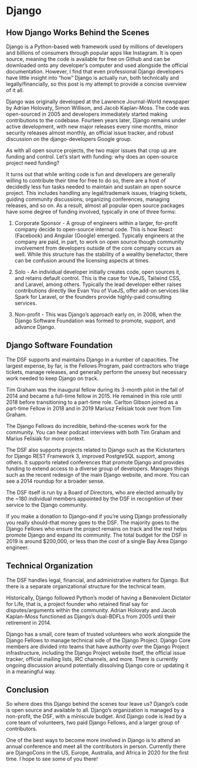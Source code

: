 # Django

## How Django Works Behind the Scenes

Django is a Python-based web framework used by millions of developers and billions of consumers through popular apps like Instagram. It is open source, meaning the code is available for free on Github and can be downloaded onto any developer’s computer and used alongside the official documentation. However, I find that even professional Django developers have little insight into “how” Django is actually run, both technically and legally/financially, so this post is my attempt to provide a concise overview of it all.

Django was originally developed at the Lawrence Journal-World newspaper by Adrian Holovaty, Simon Willison, and Jacob Kaplan-Moss. The code was open-sourced in 2005 and developers immediately started making contributions to the codebase. Fourteen years later, Django remains under active development, with new major releases every nine months, minor security releases almost monthly, an official issue tracker, and robust discussion on the django-developers Google group.

As with all open source projects, the two major issues that crop up are funding and control. Let’s start with funding: why does an open-source project need funding?

It turns out that while writing code is fun and developers are generally willing to contribute their time for free to do so, there are a host of decidedly less fun tasks needed to maintain and sustain an open source project. This includes handling any legal/trademark issues, triaging tickets, guiding community discussions, organizing conferences, managing releases, and so on. As a result, almost all popular open source packages have some degree of funding involved, typically in one of three forms:

1. Corporate Sponsor - A group of engineers within a larger, for-profit company decide to open-source internal code. This is how React (Facebook) and Angular (Google) emerged. Typically engineers at the company are paid, in part, to work on open source though community involvement from developers outside of the core company occurs as well. While this structure has the stability of a wealthy benefactor, there can be confusion around the licensing aspects at times.

2. Solo - An individual developer initially creates code, open sources it, and retains default control. This is the case for VueJS, Tailwind CSS, and Laravel, among others. Typically the lead developer either raises contributions directly like Evan You of VueJS, offer add-on services like Spark for Laravel, or the founders provide highly-paid consulting services.

3. Non-profit - This was Django’s approach early on, in 2008, when the Django Software Foundation was formed to promote, support, and advance Django.

## Django Software Foundation

The DSF supports and maintains Django in a number of capacities. The largest expense, by far, is the Fellows Program, paid contractors who triage tickets, manage releases, and generally perform the unsexy but necessary work needed to keep Django on track.

Tim Graham was the inaugural fellow during its 3-month pilot in the fall of 2014 and became a full-time fellow in 2015. He remained in this role until 2018 before transitioning to a part-time role. Carlton Gibson joined as a part-time Fellow in 2018 and in 2019 Mariusz Felisiak took over from Tim Graham.

The Django Fellows do incredible, behind-the-scenes work for the community. You can hear podcast interviews with both Tim Graham and Marius Felisiak for more context.

The DSF also supports projects related to Django such as the Kickstarters for Django REST Framework 3, improved PostgreSQL support, among others. It supports related conferences that promote Django and provides funding to extend access to a diverse group of developers. Manages things such as the recent redesign of the main Django website, and more. You can see a 2014 roundup for a broader sense.

The DSF itself is run by a Board of Directors, who are elected annually by the ~180 individual members appointed by the DSF in recognition of their service to the Django community.

If you make a donation to Django–and if you’re using Django professionally you really should–that money goes to the DSF. The majority goes to the Django Fellows who ensure the project remains on track and the rest helps promote Django and expand its community. The total budget for the DSF in 2019 is around $200,000, or less than the cost of a single Bay Area Django engineer.

## Technical Organization

The DSF handles legal, financial, and administrative matters for Django. But there is a separate organizational structure for the technical team.

Historically, Django followed Python’s model of having a Benevolent Dictator for Life, that is, a project founder who retained final say for disputes/arguments within the community. Adrian Holovaty and Jacob Kaplan-Moss functioned as Django’s dual-BDFLs from 2005 until their retirement in 2014.

Django has a small, core team of trusted volunteers who work alongside the Django Fellows to manage technical side of the Django Project. Django Core members are divided into teams that have authority over the Django Project infrastructure, including the Django Project website itself, the official issue tracker, official mailing lists, IRC channels, and more. There is currently ongoing discussion around potentially dissolving Django core or updating it in a meaningful way.

## Conclusion

So where does this Django behind the scenes tour leave us? Django’s code is open source and available to all. Django’s organization is managed by a non-profit, the DSF, with a miniscule budget. And Django code is lead by a core team of volunteers, two paid Django Fellows, and a larger group of contributors.

One of the best ways to become more involved in Django is to attend an annual conference and meet all the contributors in person. Currently there are DjangoCons in the US, Europe, Australia, and Africa in 2020 for the first time. I hope to see some of you there!
